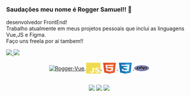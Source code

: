 ### Saudações meu nome é Rogger Samuel!! 👋
desenvolvedor FrontEnd! </br>
Trabalho atualmente em meus projetos pessoais que inclui as linguagens Vue,JS e Figma.<br>
Faço uns freela por ai tambem!!

<div>
  <a href="https://github.com/rogger1023">
  <img height="215em" src="https://github-readme-stats.vercel.app/api?username=Rogger1023&show_icons=true&theme=dracula&include_all_commits=true&count_private=false"/>
  <img height="180em" src="https://github-readme-stats.vercel.app/api/top-langs/?username=Rogger1023&layout=compact&langs_count=7&theme=dracula"/>
</div>
 <div align="center" style="display: inline_block"><br>
  <img align="center" alt="Rogger-Vue" height="30" width="40" src="https://raw.githubusercontent.com/devicons/devicon/master/icons/vue/vue-original.svg">
  <img align="center" alt="Rogger-Js" height="30" width="40" src="https://raw.githubusercontent.com/devicons/devicon/master/icons/javascript/javascript-plain.svg">
  <img align="center" alt="Rogger-HTML" height="30" width="40" src="https://raw.githubusercontent.com/devicons/devicon/master/icons/html5/html5-original.svg">
  <img align="center" alt="Rogger-CSS" height="30" width="40" src="https://raw.githubusercontent.com/devicons/devicon/master/icons/css3/css3-original.svg">
  <img align="center" alt="Rogger-Php" height="30" width="40" src="https://raw.githubusercontent.com/devicons/devicon/master/icons/php/php-original.svg">
  
 </div>
 
  ## 
  
<div align ="center"> 
 <a href="https://discord.gg/TWkfsWbE" target="_blank"><img src="https://img.shields.io/badge/Discord-7289DA?style=for-the-badge&logo=discord&logoColor=white" target="_blank"></a> 
  <a href="https://www.linkedin.com/in/rogger-samuel-matozo-de-oliveira-85a499178/" target="_blank"><img src="https://img.shields.io/badge/-LinkedIn-%230077B5?style=for-the-badge&logo=linkedin&logoColor=white" target="_blank"></a> 
  <a href = "mailto:roogersamuel123@gmail.com"><img src="https://img.shields.io/badge/-Gmail-%23333?style=for-the-badge&logo=gmail&logoColor=white" target="_blank"></a>
</div>

